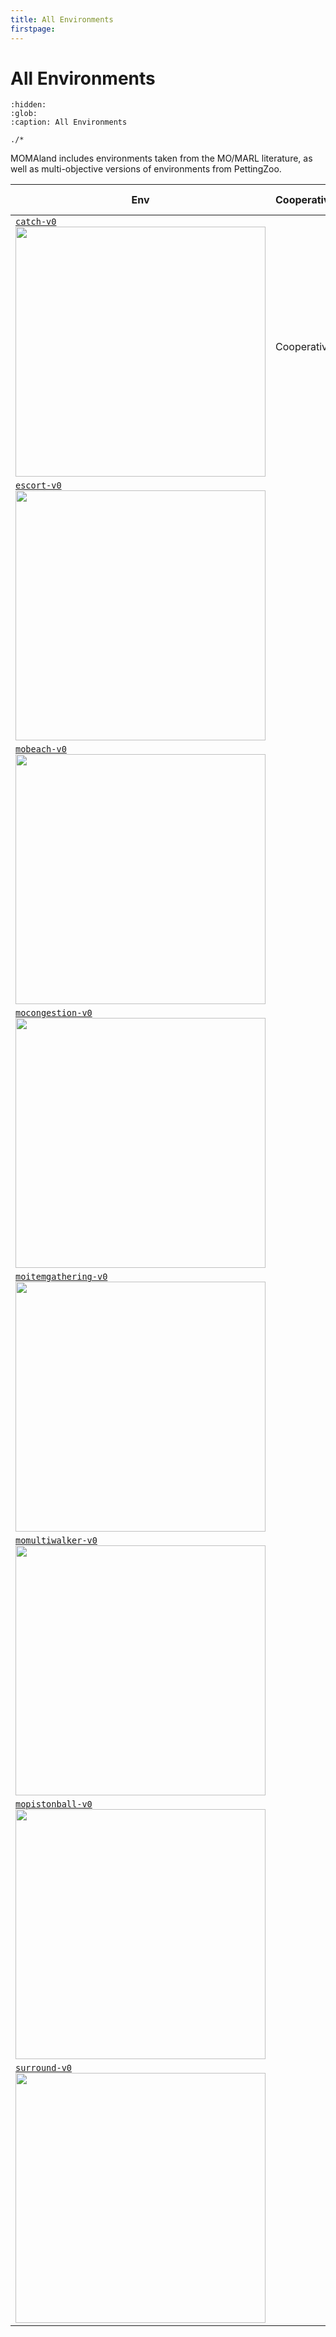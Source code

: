 ```yaml
---
title: All Environments
firstpage:
---
```


# All Environments
```{toctree}
:hidden:
:glob:
:caption: All Environments

./*
```

MOMAland includes environments taken from the MO/MARL literature, as well as multi-objective versions of environments from PettingZoo.

| Env                                                                                                                                                                                     | Cooperative/Adversarial | Obs/Action spaces       | Objectives                                 | Description                                                                                                                                                |
|-----------------------------------------------------------------------------------------------------------------------------------------------------------------------------------------|-------------------------|-------------------------|--------------------------------------------|------------------------------------------------------------------------------------------------------------------------------------------------------------|
| [`catch-v0`](https://rradules.github.io/momaland/environments/catch/) <br><img src="https://rradules.github.io/momaland/_images/catch.gif" width="400px">                               | Cooperative             | Continuous / Continuous | `[distance_target, distance_other_drones]` | Agents must corner and catch a target drone while maintaining distance between themselves.                                                                 |
| [`escort-v0`](https://rradules.github.io/momaland/environments/escort/) <br><img src="https://rradules.github.io/momaland/_images/escort.gif" width="400px">                            |                         | Continuous / Continuous | `[distance_target, distance_other_drones]` | Agents must circle around a mobile target drone and escort it to its destination without breaking formation while maintaining distance between themselves. |
| [`mobeach-v0`](https://rradules.github.io/momaland/environments/mobeach/) <br><img src="https://rradules.github.io/momaland/_images/mobeach.gif" width="400px">                         |                         | Continuous / Discrete   | `[TODO]`                                   | TODO                                                                                                                                                       |
| [`mocongestion-v0`](https://rradules.github.io/momaland/environments/mocongestion/) <br><img src="https://rradules.github.io/momaland/_images/mocongestion.gif" width="400px">          |                         | Continuous / Discrete   | `[TODO]`                                   | TODO                                                                                                                                                       |
| [`moitemgathering-v0`](https://rradules.github.io/momaland/environments/moitemgathering/) <br><img src="https://rradules.github.io/momaland/_images/moitemgathering.gif" width="400px"> |                         | Discrete / Discrete     | `[TODO]`                                   | TODO                                                                                                                                                       |
| [`momultiwalker-v0`](https://rradules.github.io/momaland/environments/momultiwalker/) <br><img src="https://rradules.github.io/momaland/_images/momultiwalker.gif" width="400px">       |                         | Continuous / Continuous | `[TODO]`                                   | TODO                                                                                                                                                       |
| [`mopistonball-v0`](https://rradules.github.io/momaland/environments/mopistonball/) <br><img src="https://rradules.github.io/momaland/_images/mopistonball.gif" width="400px">          |                         | TODO / TODO             | `[TODO]`                                   | TODO                                                                                                                                                       |
| [`surround-v0`](https://rradules.github.io/momaland/environments/surround/) <br><img src="https://rradules.github.io/momaland/_images/surround.gif" width="400px">                      |                         | Continuous / Continuous | `[distance_target, distance_other_drones]` | Agents must surround a fixed target point while maintaining distance between themselves.                                                                   |
